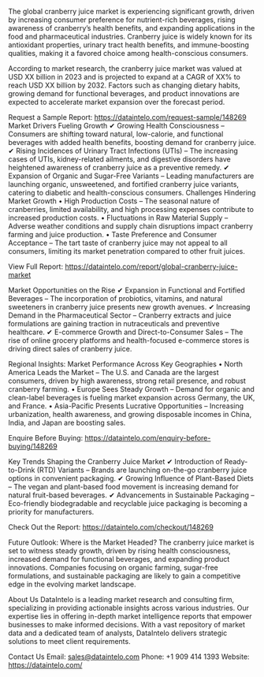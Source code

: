 The global cranberry juice market is experiencing significant growth, driven by increasing consumer preference for nutrient-rich beverages, rising awareness of cranberry’s health benefits, and expanding applications in the food and pharmaceutical industries. Cranberry juice is widely known for its antioxidant properties, urinary tract health benefits, and immune-boosting qualities, making it a favored choice among health-conscious consumers.

According to market research, the cranberry juice market was valued at USD XX billion in 2023 and is projected to expand at a CAGR of XX% to reach USD XX billion by 2032. Factors such as changing dietary habits, growing demand for functional beverages, and product innovations are expected to accelerate market expansion over the forecast period.

Request a Sample Report: https://dataintelo.com/request-sample/148269
Market Drivers Fueling Growth
✔ Growing Health Consciousness – Consumers are shifting toward natural, low-calorie, and functional beverages with added health benefits, boosting demand for cranberry juice.
✔ Rising Incidences of Urinary Tract Infections (UTIs) – The increasing cases of UTIs, kidney-related ailments, and digestive disorders have heightened awareness of cranberry juice as a preventive remedy.
✔ Expansion of Organic and Sugar-Free Variants – Leading manufacturers are launching organic, unsweetened, and fortified cranberry juice variants, catering to diabetic and health-conscious consumers.
Challenges Hindering Market Growth
•	High Production Costs – The seasonal nature of cranberries, limited availability, and high processing expenses contribute to increased production costs.
•	Fluctuations in Raw Material Supply – Adverse weather conditions and supply chain disruptions impact cranberry farming and juice production.
•	Taste Preference and Consumer Acceptance – The tart taste of cranberry juice may not appeal to all consumers, limiting its market penetration compared to other fruit juices.

View Full Report: https://dataintelo.com/report/global-cranberry-juice-market

Market Opportunities on the Rise
✔ Expansion in Functional and Fortified Beverages – The incorporation of probiotics, vitamins, and natural sweeteners in cranberry juice presents new growth avenues.
✔ Increasing Demand in the Pharmaceutical Sector – Cranberry extracts and juice formulations are gaining traction in nutraceuticals and preventive healthcare.
✔ E-commerce Growth and Direct-to-Consumer Sales – The rise of online grocery platforms and health-focused e-commerce stores is driving direct sales of cranberry juice.

Regional Insights: Market Performance Across Key Geographies
•	North America Leads the Market – The U.S. and Canada are the largest consumers, driven by high awareness, strong retail presence, and robust cranberry farming.
•	Europe Sees Steady Growth – Demand for organic and clean-label beverages is fueling market expansion across Germany, the UK, and France.
•	Asia-Pacific Presents Lucrative Opportunities – Increasing urbanization, health awareness, and growing disposable incomes in China, India, and Japan are boosting sales.

Enquire Before Buying: https://dataintelo.com/enquiry-before-buying/148269

Key Trends Shaping the Cranberry Juice Market
✔ Introduction of Ready-to-Drink (RTD) Variants – Brands are launching on-the-go cranberry juice options in convenient packaging.
✔ Growing Influence of Plant-Based Diets – The vegan and plant-based food movement is increasing demand for natural fruit-based beverages.
✔ Advancements in Sustainable Packaging – Eco-friendly biodegradable and recyclable juice packaging is becoming a priority for manufacturers.

Check Out the Report: https://dataintelo.com/checkout/148269

Future Outlook: Where is the Market Headed?
The cranberry juice market is set to witness steady growth, driven by rising health consciousness, increased demand for functional beverages, and expanding product innovations. Companies focusing on organic farming, sugar-free formulations, and sustainable packaging are likely to gain a competitive edge in the evolving market landscape.

About Us
DataIntelo is a leading market research and consulting firm, specializing in providing actionable insights across various industries. Our expertise lies in offering in-depth market intelligence reports that empower businesses to make informed decisions. With a vast repository of market data and a dedicated team of analysts, DataIntelo delivers strategic solutions to meet client requirements.

Contact Us
Email: sales@dataintelo.com
Phone: +1 909 414 1393
Website: https://dataintelo.com/
